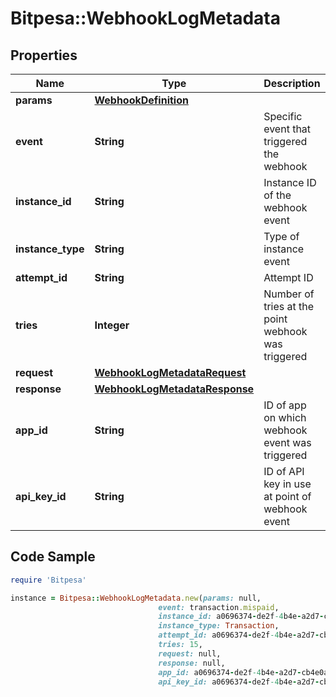 # Bitpesa::WebhookLogMetadata

## Properties

Name | Type | Description | Notes
------------ | ------------- | ------------- | -------------
**params** | [**WebhookDefinition**](WebhookDefinition.md) |  | [optional] 
**event** | **String** | Specific event that triggered the webhook | [optional] 
**instance_id** | **String** | Instance ID of the webhook event | [optional] 
**instance_type** | **String** | Type of instance event | [optional] 
**attempt_id** | **String** | Attempt ID | [optional] 
**tries** | **Integer** | Number of tries at the point webhook was triggered | [optional] 
**request** | [**WebhookLogMetadataRequest**](WebhookLogMetadataRequest.md) |  | [optional] 
**response** | [**WebhookLogMetadataResponse**](WebhookLogMetadataResponse.md) |  | [optional] 
**app_id** | **String** | ID of app on which webhook event was triggered | [optional] 
**api_key_id** | **String** | ID of API key in use at point of webhook event | [optional] 

## Code Sample

```ruby
require 'Bitpesa'

instance = Bitpesa::WebhookLogMetadata.new(params: null,
                                 event: transaction.mispaid,
                                 instance_id: a0696374-de2f-4b4e-a2d7-cb4e0a1240c0,
                                 instance_type: Transaction,
                                 attempt_id: a0696374-de2f-4b4e-a2d7-cb4e0a1240c0,
                                 tries: 15,
                                 request: null,
                                 response: null,
                                 app_id: a0696374-de2f-4b4e-a2d7-cb4e0a1240c0,
                                 api_key_id: a0696374-de2f-4b4e-a2d7-cb4e0a1240c0)
```


